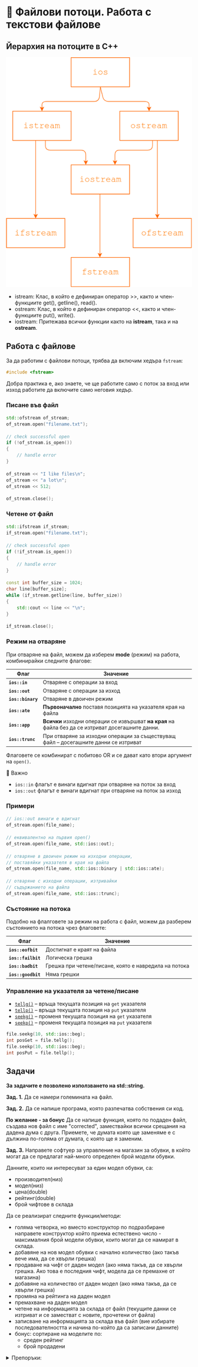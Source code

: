 # :file_folder: Файлови потоци. Работа с текстови файлове

## Йерархия на потоците в C++

![Hierarchy of C++ stream classes](img/03-01-stream-hierarchy.png)

* istream: Клас, в който е дефиниран оператор >>, както и член-функциите get(), getline(), read().
* ostream: Клас, в който е дефиниран оператор <<, както и член-функциите put(), write().
* iostream: Притежава всички функции както на **istream**, така и на **ostream**.

## Работа с файлове

За да работим с файлови потоци, трябва да включим хедъра `fstream`:

```cpp
#include <fstream>
```

Добра практика е, ако знаете, че ще работите само с поток за вход или изход работите да включите само неговия хедър.

### Писане във файл

```cpp
std::ofstream of_stream;
of_stream.open("filename.txt");

// check successful open
if (!of_stream.is_open())
{
    // handle error
}

of_stream << "I like files\n";
of_stream << "a lot\n";
of_stream << 512;

of_stream.close();
```

### Четене от файл

```cpp
std::ifstream if_stream;
if_stream.open("filename.txt");

// check successful open
if (!if_stream.is_open())
{
    // handle error
}

const int buffer_size = 1024;
char line[buffer_size];
while (if_stream.getline(line, buffer_size))
{
    std::cout << line << "\n";
}

if_stream.close();
```

### Режим на отваряне

При отваряне на файл, можем да изберем **mode** (режим) на работа, комбинирайки следните флагове:

| Флаг        | Значение                                                                               |
| --- | --- |
| **`ios::in`**     | Отваряне с операции за вход                                                            |
| **`ios::out`**    | Отваряне с операции за изход                                                           |
| **`ios::binary`** | Отваряне в двоичен режим                                                               |
| **`ios::ate`**    | **Първоначално** поставя позицията на указателя края на файла                                                    |
| **`ios::app`**    | **Всички** изходни операции се извършват **на края** на файла без да се изтриват досегашните данни. |
| **`ios::trunc`**  | При отваряне за изходни операции за съществуващ файл – досегашните данни се изтриват   |

Флаговете се комбинират с побитово OR и се дават като втори аргумент на `open()`.

🔴 Важно

* `ios::in` флагът е винаги вдигнат при отваряне на поток за вход
* `ios::out` флагът е винаги вдигнат при отваряне на поток за изход

### Примери

```cpp
// ios::out винаги е вдигнат
of_stream.open(file_name);

// еквивалентно на първия open()
of_stream.open(file_name, std::ios::out);

// отваряне в двоичен режим на изходни операции,
// поставяйки указателя в края на файла
of_stream.open(file_name, std::ios::binary | std::ios::ate);

// отваряне с изходни операции, изтривайки
// съдържанието на файла
of_stream.open(file_name, std::ios::trunc);
```

### Състояние на потока

Подобно на флалговете за режим на работа с файл, можем да разберем състоянието на потока чрез флаговете:

| Флаг | Значение |
| --- | --- |
| **`ios::eofbit`** | Достигнат е краят на файла |
| **`ios::failbit`** | Логическа грешка |
| **`ios::badbit`** | Грешка при четене/писане, която е навредила на потока |
| **`ios::goodbit`** | Няма грешки |

### Управление на указателя за четене/писане

* [`tellg()`](http://www.cplusplus.com/reference/istream/istream/tellg/) – връща текущата позиция на `get` указателя
* [`tellp()`](http://www.cplusplus.com/reference/ostream/ostream/tellp/) – връща текущата позиция на `put` указателя
* [`seekg()`](https://www.cplusplus.com/reference/istream/istream/seekg/) – променя текущата позиция на `get` указателя
* [`seekp()`](https://www.cplusplus.com/reference/ostream/ostream/seekp/) – променя текущата позиция на `put` указателя

```cpp
file.seekg(10, std::ios::beg);
int posGet = file.tellg();
file.seekp(10, std::ios::beg);
int posPut = file.tellp();
```

## Задачи

**За задачите е позволено използването на std::string.**

**Зад. 1.** Да се намери големината на файл.

**Зад. 2.** Да се напише програма, която разпечатва собствения си код.

**По желание - за бонус** Да се напише функция, която по подаден файл, създава нов файл с име "corrected", замествайки всички срещания на дадена дума с друга. Приемете, че думата която ще заменяме е с дължина по-голяма от думата, с която ще я заменим.

**Зад. 3.** Направете софтуер за управление на магазин за обувки, в който могат да се предлагат най-много определен брой модели обувки.

Данните, които ни интересуват за един модел обувки, са:

* производител(низ)
* модел(низ)
* цена(double)
* рейтинг(double)
* брой чифтове в склада

Да се реализират следните функции/методи:

* голяма четворка, но вместо конструктор по подразбиране направете конструктор който приема естествено число - максималния брой модели обувки, които могат да се намират в склада.
* добавяне на нов модел обувки с начално количество (ако такъв вече има, да се хвърли грешка)
* продаване на чифт от даден модел (ако няма такъв, да се хвърли грешка. Ако това е последния чифт, модела да се премахне от магазина)
* добавяне на количество от даден модел (ако няма такъв, да се хвърли грешка)
* промяна на рейтинга на даден модел
* премахване на даден модел
* четене на информацията за склада от файл (текущите данни се изтриват и се заместват с новите, прочетени от файла)
* записване на информацията за склада във файл (вие избирате последователността и начина по-който да са записани данните)
* бонус: сортиране на моделите по:
  * среден рейтинг
  * брой продадени

<details>
<summary>Препоръки:</summary>
Записвайте данните в текстов файл, всяка данна на нов ред с оператори >> и <<.
Има два варианта за списъка с обувките:  
1.    може да ползвате Shoe** arr = new Shoe*[max_size]. Всеки указател в масива да сочи към точно един обект при нужда или nullptr  
2.    просто Shoe* arr = new Shoe[max_size]. но така се заделя памет за излишни обекти...
</details>
